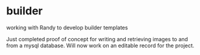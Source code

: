 # builder
working with Randy to develop builder templates

Just completed proof of concept for writing and retrieving images to and from a mysql database.  Will now work on an editable record for the project.


